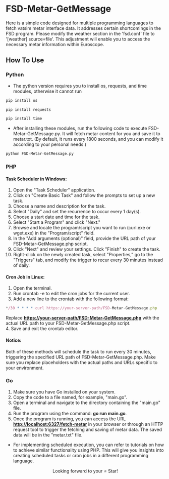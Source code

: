# FSD-Metar-GetMessage
Here is a simple code designed for multiple programming languages to fetch vatsim metar interface data. It addresses certain shortcomings in the FSD program. Please modify the weather section in the 'fsd.conf' file to '[weather] source=file'. This adjustment will enable you to access the necessary metar information within Euroscope.

## How To Use

### Python

- The python version requires you to install os, requests, and time modules, otherwise it cannot run
````python
pip install os
````
````python
pip install requests
````
````python
pip install time
````
- After installing these modules, run the following code to execute FSD-Metar-GetMessage.py. It will fetch metar content for you and save it to metar.txt. (By default, it runs every 1800 seconds, and you can modify it according to your personal needs.)
````python
python FSD-Metar-GetMessage.py
````
### PHP

#### Task Scheduler in Windows:

1. Open the "Task Scheduler" application.
2. Click on "Create Basic Task" and follow the prompts to set up a new task.
3. Choose a name and description for the task.
4. Select "Daily" and set the recurrence to occur every 1 day(s).
5. Choose a start date and time for the task.
6. Select "Start a Program" and click "Next."
7. Browse and locate the program/script you want to run (curl.exe or wget.exe) in the "Program/script" field.
8. In the "Add arguments (optional)" field, provide the URL path of your FSD-Metar-GetMessage.php script.
9. Click "Next" and review your settings. Click "Finish" to create the task.
10. Right-click on the newly created task, select "Properties," go to the "Triggers" tab, and modify the trigger to recur every 30 minutes instead of daily.

#### Cron Job in Linux:

1. Open the terminal.
2. Run crontab -e to edit the cron jobs for the current user.
3. Add a new line to the crontab with the following format:
````javascript
*/30 * * * * curl https://your-server-path/FSD-Metar-GetMessage.php
````
Replace **<https://your-server-path/FSD-Metar-GetMessage.php>** with the actual URL path to your FSD-Metar-GetMessage.php script.<br>
4. Save and exit the crontab editor.

#### Notice:

Both of these methods will schedule the task to run every 30 minutes, triggering the specified URL path of FSD-Metar-GetMessage.php. Make sure you replace placeholders with the actual paths and URLs specific to your environment.

### Go

1. Make sure you have Go installed on your system.
2. Copy the code to a file named, for example, "main.go".
3. Open a terminal and navigate to the directory containing the "main.go" file.
4. Run the program using the command: **go run main.go**.
5. Once the program is running, you can access the URL **<http://localhost:6327/fetch-metar>** in your browser or through an HTTP request tool to trigger the fetching and saving of metar data. The saved data will be in the "metar.txt" file.

- For implementing scheduled execution, you can refer to tutorials on how to achieve similar functionality using PHP. This will give you insights into creating scheduled tasks or cron jobs in a different programming language.

<p align="center">
  Looking forward to your ⭐️ Star!
</p>

